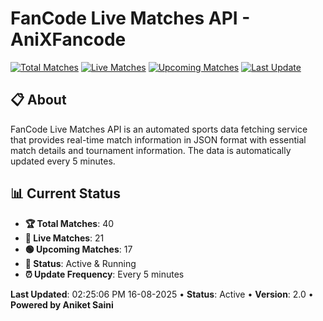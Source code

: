 # FanCode Live Matches API - AniXFancode

[![Total Matches](https://img.shields.io/badge/Total%20Matches-40-blue)](https://github.com/AniketSainiOp/AniXFancode)
[![Live Matches](https://img.shields.io/badge/Live%20Matches-21-red)](https://github.com/AniketSainiOp/AniXFancode)
[![Upcoming Matches](https://img.shields.io/badge/Upcoming%20Matches-17-green)](https://github.com/AniketSainiOp/AniXFancode)
[![Last Update](https://img.shields.io/badge/Last%20Update-02%3A25%3A06%20PM%2016-08-2025-orange)](https://github.com/AniketSainiOp/AniXFancode)

## 📋 About

FanCode Live Matches API is an automated sports data fetching service that provides real-time match information in JSON format with essential match details and tournament information. The data is automatically updated every 5 minutes.

## 📊 Current Status

- **🏆 Total Matches**: 40
- **🔴 Live Matches**: 21
- **🟢 Upcoming Matches**: 17
- **📡 Status**: Active & Running
- **⏰ Update Frequency**: Every 5 minutes

**Last Updated**: 02:25:06 PM 16-08-2025 • **Status**: Active • **Version**: 2.0 • **Powered by Aniket Saini**
